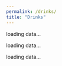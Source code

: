 ```yaml
---
permalink: /drinks/
title: "Drinks"
---
```


  

<body class="layout--single" onload="getDates()">
<section>
<p id="ladder">loading data...</p>
<p id="markdownSection">loading data...</p>
<p id="list">loading data...</p>

<script src="./../ownScripts/showDrinksFromApi.js"></script>
<style>
    .container{
        height: 300px;
        position: relative;
    }

    .ladderPos0{
        color: gold;
    }

    .ladderPos1{
        color: silver;
    }

    .ladderPos2{
        color: saddlebrown;
    }

    .dateSection {
        width: 100%;
        height: 100%;
        position: relative;
        -ms-transform: translate(-50%, -50%);
        overflow-y: scroll;
        -ms-overflow-style: none;
        scrollbar-width: none;
    }

    .dateSection::-webkit-scrollbar {
        display: none;
    }

    .dateButton{
        width: 100%;
        height: 30px;
        text-align: center;
    }

    .tableOfHeaders {
        width: 100%;
        display: table;
        background-color: #eaeaea;
        color: #252a34;
        height: 30px;
    }

    .headerRow th{
        width: calc(100%/3);
        background-color: #eaeaea;
        color: #252a34;
        border-color: #eaeaea;
        display: table-cell;
        height: 30px;
    }

    .sectionForTable{
        width: 100%;
        overflow-y: scroll;
        height: 300px;
        -ms-overflow-style: none;  /* IE and Edge */
        scrollbar-width: none;  /* Firefox */
        display: block;
    }

    .sectionForTable::-webkit-scrollbar {
        display: none;
    }

    .tableOfPersons {
        width: 100%;
        display: table;
        border-left: 1px solid;
        border-right: 1px solid;
        background-color: #eaeaea;
    }

    .tableRowOfPersons th{
        width: calc(100%/3);
        background-color: #252a34;
        color: #eaeaea;
        display: table-cell;
    }
</style>
</section>
</body>
